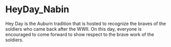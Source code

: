# HeyDay_Nabin
Hey Day is the Auburn tradition that is hosted to recognize the braves of the soldiers who came back after the WWII. On this day, everyone is encouraged to come forward to show respect to the brave work of the soldiers. 
